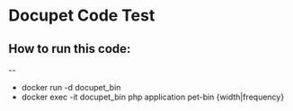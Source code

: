 # Docupet Code Test

## How to run this code:

--

- docker run -d docupet_bin
- docker exec -it docupet_bin php application pet-bin {width|frequency}
